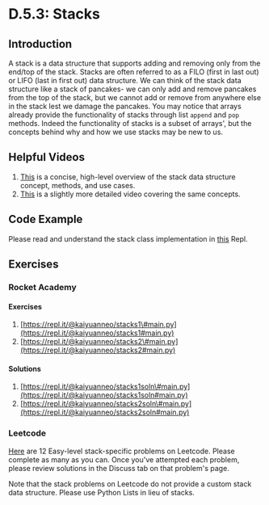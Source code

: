 # D.5.3: Stacks

## Introduction

A stack is a data structure that supports adding and removing only from the end/top of the stack. Stacks are often referred to as a FILO \(first in last out\) or LIFO \(last in first out\) data structure. We can think of the stack data structure like a stack of pancakes- we can only add and remove pancakes from the top of the stack, but we cannot add or remove from anywhere else in the stack lest we damage the pancakes. You may notice that arrays already provide the functionality of stacks through list `append` and `pop` methods. Indeed the functionality of stacks is a subset of arrays', but the concepts behind why and how we use stacks may be new to us.

## Helpful Videos

1. [This](https://www.youtube.com/watch?v=k1PX5LxFfTo) is a concise, high-level overview of the stack data structure concept, methods, and use cases.
2. [This](https://www.youtube.com/watch?v=F1F2imiOJfk) is a slightly more detailed video covering the same concepts.

## Code Example

Please read and understand the stack class implementation in [this](https://repl.it/@kaiyuanneo/stack-class-definitions#main.py) Repl.

## Exercises

### Rocket Academy

#### Exercises

1. [https://repl.it/@kaiyuanneo/stacks1\#main.py](https://repl.it/@kaiyuanneo/stacks1#main.py)
2. [https://repl.it/@kaiyuanneo/stacks2\#main.py](https://repl.it/@kaiyuanneo/stacks2#main.py)

#### Solutions

1. [https://repl.it/@kaiyuanneo/stacks1soln\#main.py](https://repl.it/@kaiyuanneo/stacks1soln#main.py)
2. [https://repl.it/@kaiyuanneo/stacks2soln\#main.py](https://repl.it/@kaiyuanneo/stacks2soln#main.py)

### Leetcode

[Here](https://leetcode.com/problemset/all/?difficulty=Easy&topicSlugs=stack) are 12 Easy-level stack-specific problems on Leetcode. Please complete as many as you can. Once you've attempted each problem, please review solutions in the Discuss tab on that problem's page.

Note that the stack problems on Leetcode do not provide a custom stack data structure. Please use Python Lists in lieu of stacks.

